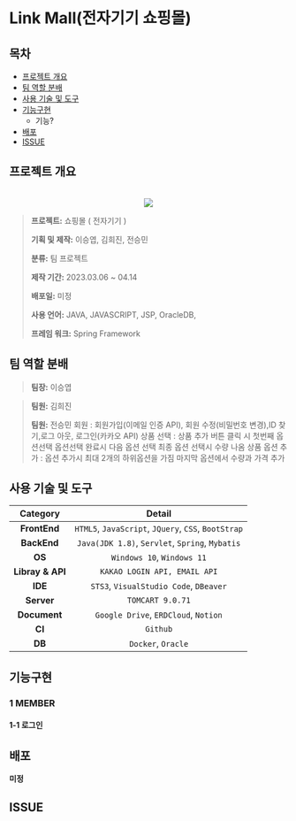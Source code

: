 # Link Mall(전자기기 쇼핑몰)

## 목차

- [프로젝트 개요](#프로젝트-개요)
- [팀 역할 분배](#팀-역할-분배)
- [사용 기술 및 도구](#사용-기술-및-도구)
- [기능구현](#기능구현)
  - 기능?
- [배포](#배포)
- [ISSUE](#ISSUE)

## 프로젝트 개요

<p align="center">
  <br>
    <img src="/src/main/webapp/resources/js/img/logo/logo.png">
  <br>
</p>

> **프로젝트:** 쇼핑몰 ( 전자기기 )
>
> **기획 및 제작:** 이승엽, 김희진, 전승민
>
> **분류:** 팀 프로젝트 
>
> **제작 기간:** 2023.03.06 ~ 04.14
>
> **배포일:** 미정
>
> **사용 언어:** JAVA, JAVASCRIPT, JSP, OracleDB,
> 
> **프레임 워크:** Spring Framework

## 팀 역할 분배
> **팀장:** 이승엽
> 
> 

> **팀원:** 김희진
>
> 
> **팀원:** 전승민
> 회원 : 회원가입(이메일 인증 API), 회원 수정(비밀번호 변경),ID 찾기,로그 아웃, 로그인(카카오 API)
> 상품 선택 : 상품 추가 버튼 클릭 시 첫번째 옵션선택 옵션선택 완료시 다음 옵션 선택 최종 옵션 선택시 수량 나옴
> 상품 옵션 추가 : 옵션 추가시 최대 2개의 하위옵션을 가짐 마지막 옵션에서 수량과 가격 추가


## 사용 기술 및 도구

|**Category**|**Detail**|
|:--:|:--:|
|**FrontEnd**| `HTML5`, `JavaScript`, `JQuery`, `CSS`, `BootStrap`|
|**BackEnd**| `Java(JDK 1.8)`, `Servlet`, `Spring`, `Mybatis` |
|**OS**| `Windows 10`, `Windows 11` |
|**Libray & API**| `KAKAO LOGIN API, EMAIL API` |
|**IDE**| `STS3`, `VisualStudio Code`, `DBeaver` |
|**Server**| `TOMCART 9.0.71` |
|**Document**| `Google Drive`, `ERDCloud`, `Notion` |
|**CI**| `Github` |
|**DB**| `Docker`, `Oracle` |

## 기능구현
### 1 MEMBER
#### 1-1 로그인

## 배포
**미정**

## ISSUE

